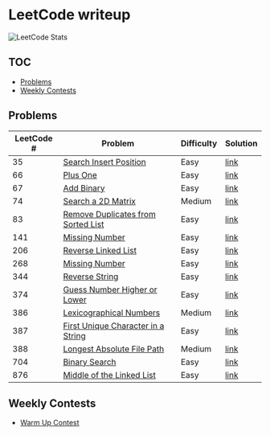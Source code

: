 # LeetCode writeup

![LeetCode Stats](https://leetcard.jacoblin.cool/Offliner?theme=light&ext=activity)

## TOC
* [Problems](#problems)
* [Weekly Contests](#weekly-contests)

## Problems
| LeetCode # | Problem                                                                                                                            | Difficulty | Solution                                                                                            |
| ---------- | ---------------------------------------------------------------------------------------------------------------------------------- | ---------- | --------------------------------------------------------------------------------------------------- |
| 35         | <a href="https://leetcode.com/problems/search-insert-position/" target="_blank">Search Insert Position</a>                         | Easy       | [link](./problems/35_search_insert_position/35_search_insert_position.md)                           |
| 66         | <a href="https://leetcode.com/problems/plus-one/" target="_blank">Plus One</a>                                                     | Easy       | [link](./problems/66_plus_one/66_plus_one.md)                                                       |
| 67         | <a href="https://leetcode.com/problems/add-binary/" target="_blank">Add Binary</a>                                                 | Easy       | [link](./problems/67_add_binary/67_add_binary.md)                                                   |
| 74         | <a href="https://leetcode.com/problems/search-a-2d-matrix/" target="_blank">Search a 2D Matrix</a>                                 | Medium     | [link](./problems/74_search_a_2d_matrix/74_search_a_2d_matrix.md)                                   |
| 83         | <a href="https://leetcode.com/problems/remove-duplicates-from-sorted-list/" target="_blank">Remove Duplicates from Sorted List</a> | Easy       | [link](./problems/83_remove_duplicates_from_sorted_list/83_remove_duplicates_from_sorted_list.md)   |
| 141        | <a href="https://leetcode.com/problems/missing-number/" target="_blank">Missing Number</a>                                         | Easy       | [link](./problems/141_linked_list_cycle/141_linked_list_cycle.md)                                   |
| 206        | <a href="https://leetcode.com/problems/reverse-linked-list/" target="_blank">Reverse Linked List</a>                               | Easy       | [link](./problems/206_reverse_linked_list/206_reverse_linked_list.md)                               |
| 268        | <a href="https://leetcode.com/problems/missing-number/" target="_blank">Missing Number</a>                                         | Easy       | [link](./problems/268_missing_number/268_missing_number.md)                                         |
| 344        | <a href="https://leetcode.com/problems/reverse-string/" target="_blank">Reverse String</a>                                         | Easy       | [link](./problems/344_reverse_string/344_reverse_string.md)                                         |
| 374        | <a href="https://leetcode.com/problems/guess-number-higher-or-lower/" target="_blank">Guess Number Higher or Lower</a>             | Easy       | [link](./problems/374_guess_number_higher_or_lower/374_guess_number_higher_or_lower.md)             |
| 386        | <a href="https://leetcode.com/problems/lexicographical-numbers/" target="_blank">Lexicographical Numbers</a>                       | Medium     | [link](./problems/386_lexicographical_numbers/386_lexicographical_numbers.md)                       |
| 387        | <a href="https://leetcode.com/problems/first-unique-character-in-a-string/" target="_blank">First Unique Character in a String</a> | Easy       | [link](./problems/387_first_unique_character_in_a_string/387_first_unique_character_in_a_string.md) |
| 388        | <a href="https://leetcode.com/problems/longest-absolute-file-path/" target="_blank">Longest Absolute File Path</a>                 | Medium     | [link](./problems/388_longest_absolute_file_path/388_longest_absolute_file_path.md)                 |
| 704        | <a href="https://leetcode.com/problems/binary-search/" target="_blank">Binary Search</a>                                           | Easy       | [link](./problems/704_binary_search/binary_search.md)                                               |
| 876        | <a href="https://leetcode.com/problems/middle-of-the-linked-list/" target="_blank">Middle of the Linked List<br></a>               | Easy       | [link](./problems/876_middle_of_the_linked_list/876_middle_of_the_linked_list.md)                   |

## Weekly Contests
* [Warm Up Contest](./contests/1_warm_up_contest/1_warm_up_contest.md)